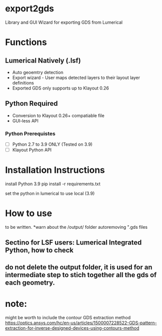 # export2gds
Library and GUI Wizard for exporting GDS from Lumerical

# Functions
## Lumerical Natively (.lsf)
- Auto geoemtry detection
- Export wizard - User maps detected layers to their layout layer definitions
- Exported GDS only supports up to Klayout 0.26

## Python Required
- Conversion to Klayout 0.26+ compatiable file
- GUI-less API

### Python Prerequistes
- [ ] Python 2.7 to 3.9 ONLY (Tested on 3.9)
- [ ] Klayout Python API

# Installation Instructions
install Python 3.9
pip install -r requirements.txt

set the python in lumerical to use local (3.9)

# How to use
to be written.
*warn about the /output/ folder autoremoving ".gds files

## Sectino for LSF users: Lumerical Integrated Python, how to check
## do not delete the output folder, it is used for an intermediate step to stich together all the gds of each geometry.

# note:
might be worth to include the contour GDS extraction method
https://optics.ansys.com/hc/en-us/articles/1500007228522-GDS-pattern-extraction-for-inverse-designed-devices-using-contours-method
